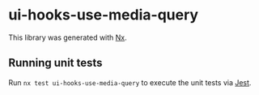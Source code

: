 # ui-hooks-use-media-query

This library was generated with [Nx](https://nx.dev).

## Running unit tests

Run `nx test ui-hooks-use-media-query` to execute the unit tests via [Jest](https://jestjs.io).
